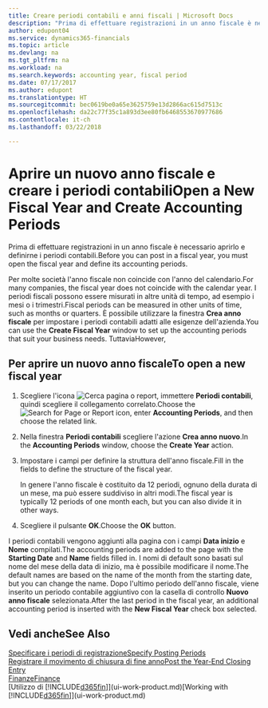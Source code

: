 ```yaml
---
title: Creare periodi contabili e anni fiscali | Microsoft Docs
description: "Prima di effettuare registrazioni in un anno fiscale è necessario aprirlo e definirne i periodi contabili."
author: edupont04
ms.service: dynamics365-financials
ms.topic: article
ms.devlang: na
ms.tgt_pltfrm: na
ms.workload: na
ms.search.keywords: accounting year, fiscal period
ms.date: 07/17/2017
ms.author: edupont
ms.translationtype: HT
ms.sourcegitcommit: bec0619be0a65e3625759e13d2866ac615d7513c
ms.openlocfilehash: da22c77f35c1a893d3ee80fb6468553670977686
ms.contentlocale: it-ch
ms.lasthandoff: 03/22/2018

---
```

# <a name="open-a-new-fiscal-year-and-create-accounting-periods"></a><span data-ttu-id="6369b-103">Aprire un nuovo anno fiscale e creare i periodi contabili</span><span class="sxs-lookup"><span data-stu-id="6369b-103">Open a New Fiscal Year and Create Accounting Periods</span></span>
<span data-ttu-id="6369b-104">Prima di effettuare registrazioni in un anno fiscale è necessario aprirlo e definirne i periodi contabili.</span><span class="sxs-lookup"><span data-stu-id="6369b-104">Before you can post in a fiscal year, you must open the fiscal year and define its accounting periods.</span></span>  

<span data-ttu-id="6369b-105">Per molte società l'anno fiscale non coincide con l'anno del calendario.</span><span class="sxs-lookup"><span data-stu-id="6369b-105">For many companies, the fiscal year does not coincide with the calendar year.</span></span> <span data-ttu-id="6369b-106">I periodi fiscali possono essere misurati in altre unità di tempo, ad esempio i mesi o i trimestri.</span><span class="sxs-lookup"><span data-stu-id="6369b-106">Fiscal periods can be measured in other units of time, such as months or quarters.</span></span> <span data-ttu-id="6369b-107">È possibile utilizzare la finestra **Crea anno fiscale** per impostare i periodi contabili adatti alle esigenze dell'azienda.</span><span class="sxs-lookup"><span data-stu-id="6369b-107">You can use the **Create Fiscal Year** window to set up the accounting periods that suit your business needs.</span></span> <span data-ttu-id="6369b-108">Tuttavia</span><span class="sxs-lookup"><span data-stu-id="6369b-108">However,</span></span>   

## <a name="to-open-a-new-fiscal-year"></a><span data-ttu-id="6369b-109">Per aprire un nuovo anno fiscale</span><span class="sxs-lookup"><span data-stu-id="6369b-109">To open a new fiscal year</span></span>
1. <span data-ttu-id="6369b-110">Scegliere l'icona ![Cerca pagina o report](media/ui-search/search_small.png "icona Cerca pagina o report"), immettere **Periodi contabili**, quindi scegliere il collegamento correlato.</span><span class="sxs-lookup"><span data-stu-id="6369b-110">Choose the ![Search for Page or Report](media/ui-search/search_small.png "Search for Page or Report icon") icon, enter **Accounting Periods**, and then choose the related link.</span></span>
2. <span data-ttu-id="6369b-111">Nella finestra **Periodi contabili** scegliere l'azione **Crea anno nuovo**.</span><span class="sxs-lookup"><span data-stu-id="6369b-111">In the **Accounting Periods** window, choose the **Create Year** action.</span></span>
3. <span data-ttu-id="6369b-112">Impostare i campi per definire la struttura dell'anno fiscale.</span><span class="sxs-lookup"><span data-stu-id="6369b-112">Fill in the fields to define the structure of the fiscal year.</span></span>

    <span data-ttu-id="6369b-113">In genere l'anno fiscale è costituito da 12 periodi, ognuno della durata di un mese, ma può essere suddiviso in altri modi.</span><span class="sxs-lookup"><span data-stu-id="6369b-113">The fiscal year is typically 12 periods of one month each, but you can also divide it in other ways.</span></span>
4. <span data-ttu-id="6369b-114">Scegliere il pulsante **OK**.</span><span class="sxs-lookup"><span data-stu-id="6369b-114">Choose the **OK** button.</span></span>

<span data-ttu-id="6369b-115">I periodi contabili vengono aggiunti alla pagina con i campi **Data inizio** e **Nome** compilati.</span><span class="sxs-lookup"><span data-stu-id="6369b-115">The accounting periods are added to the page with the **Starting Date** and **Name** fields filled in.</span></span> <span data-ttu-id="6369b-116">I nomi di default sono basati sul nome del mese della data di inizio, ma è possibile modificare il nome.</span><span class="sxs-lookup"><span data-stu-id="6369b-116">The default names are based on the name of the month from the starting date, but you can change the name.</span></span> <span data-ttu-id="6369b-117">Dopo l'ultimo periodo dell'anno fiscale, viene inserito un periodo contabile aggiuntivo con la casella di controllo **Nuovo anno fiscale** selezionata.</span><span class="sxs-lookup"><span data-stu-id="6369b-117">After the last period in the fiscal year, an additional accounting period is inserted with the **New Fiscal Year** check box selected.</span></span>  


## <a name="see-also"></a><span data-ttu-id="6369b-118">Vedi anche</span><span class="sxs-lookup"><span data-stu-id="6369b-118">See Also</span></span>
[<span data-ttu-id="6369b-119">Specificare i periodi di registrazione</span><span class="sxs-lookup"><span data-stu-id="6369b-119">Specify Posting Periods</span></span>](finance-how-specify-posting-periods.md)  
[<span data-ttu-id="6369b-120">Registrare il movimento di chiusura di fine anno</span><span class="sxs-lookup"><span data-stu-id="6369b-120">Post the Year-End Closing Entry</span></span>](year-how-post-year-end-close-entry.md)  
[<span data-ttu-id="6369b-121">Finanze</span><span class="sxs-lookup"><span data-stu-id="6369b-121">Finance</span></span>](finance.md)  
<span data-ttu-id="6369b-122">[Utilizzo di [!INCLUDE[d365fin](includes/d365fin_md.md)]](ui-work-product.md)</span><span class="sxs-lookup"><span data-stu-id="6369b-122">[Working with [!INCLUDE[d365fin](includes/d365fin_md.md)]](ui-work-product.md)</span></span>

